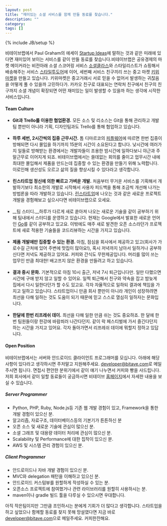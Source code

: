 ```yaml
---
layout: post
title: "재미있는 소셜 서비스를 함께 만들 동료를 찾습니다."
description: ""
category: 
tags: []
---
```

{% include JB/setup %}

비테이브랩에서 Paul Graham의 에세이 [Startup Ideas](http://paulgraham.com/startupideas.html)에 말하는 것과 같은 미래에 있다면 재미있어 보이는 서비스를 같이 만들 동료를 찾습니다.비테이브랩은 공유경제의 마켓 메이커라는 비전아래 소셜 스코어링 서비스 [소셜클라스](http://socialklass.co.kr)와 스타일리스트가 쇼핑해서 배송해주는 서비스 [스타일투도어](http://style2door.com)에 이어, 세번째 서비스 친구끼리 쓰는 중고 마켓 [키위마켓](http://kiwimarket.co.kr)을 만들고 있습니다. 키위마켓은 중고거래시 서로 믿을 수 없어서 발생하는 귀찮음을 어떻게 풀 수 있을까 고민하다가. 카카오 친구로 대표되는 연락처 친구에서 친구의 친구까지 소셜 개념이 확장되면 어떤 재미있는 일이 발생할 수 있을까 하는 생각에 시작한 서비스입니다.

#### Team Culture
- __Git과 Trello를 이용한 협업환경.__ 
모든 소스 및 리소스는 Git을 통해 관리하고 개발팀 뿐만이 아니라 기획, 디자인팀과도 Trello를 통해 협업하고 있습니다.<br><br>
- __하루 세번, 2시간씩의 집중 근무시간.__  톰 디마르코의
  [피플웨어](http://book.naver.com/bookdb/book_detail.nhn?bid=118190)에 따르면 한번 집중이 방해되면 다시 몰입을 하기까지 15분의 시간이 소요된다고 합니다. 낮시간에 여러가지 일들로 방해받는 환경에서는 개발자들이 조용한 밤시간에 일하다보니 야근과 주말근무로 이어지게 되죠. 비테이브랩에서는 쓸데없는 회의를 줄이고 업무시간 내에 최대한 몰입해서 제품을 만드는데 집중할 수 있는 환경을 만들기 위해 노력합니다. 이로인해 생산성도 오르고 삶의 질을 향상시킬 수 있다라고 생각합니다. <br><br>
- __린스타트업 정신에 의한 빠르고 가벼운 개발.__ 처음부터 무거운 서비스를
  기획해서 개발하기보다 최소한의 개발로 시작해서 사용자 피드백을 통해 조금씩 개선해 나가는 방법론을 따라 개발하고 있습니다. [린스타트업](http://book.naver.com/bookdb/book_detail.nhn?bid=7044697)에 나오는 것과 같은 새로운 프로젝트 개발을 경험해보고 싶으시다면 비테이브랩으로 오세요.  <br><br>
- __팀 스터디.__하루가 다르게 새로 쏟아져 나오는 새로운 기술을 같이 공부하기
  위해 팀내에서 스터디를 운영하고 있습니다. 현재는 Google에서 발표한 새로운 언어인 [Go](http://golang.org/)를 같이 공부하고 있고요. 이밖에도 매주 새로 발견한 오픈 소스라던가 프로젝트에 새로 적용한 기술들을 코드리뷰하는 시간을 가지고 있습니다. <br><br>
- __제품 개발에만 집중할 수 있는 환경.__ 아침, 점심을 회사에서 제공하고
  있고(회사가 가로수길 근처에 있어 주변에 맛집이 많아요!), 혹시 저녁까지 남아서 일하거나 공부하신다면 저녁도 제공하고 있어요. 커피와 간식도 무한제공입니다. 머리를 많이 쓰는 업무인 만큼 최대한! 배고프지 않은 환경을 만들려고 하고 있습니다.<br><br>
- __결과 중시 문화.__ 기본적으로 아침 10시 출근, 저녁 7시 퇴근입니다만. 일만
  다했으면 시간에 구애 받지 않고 일할 수 있어요. 일찍 퇴근해서 친구와 약속을 잡고 밤늦게 집에서 다시 일한다던가 할 수도 있고요. 각자 자율적으로 일하되 결과에 책임을 가지고 일하고 있습니다. 스타트업이니 만큼 회사 뿐만이 아니라 개인이 성장하려면 최선을 다해 일하는 것도 도움이 되기 때문에 믿고 스스로 열심히 일하자는 문화입니다. <br><br>
- __한달에 한번 리프레쉬 데이.__ 최선을 다해 일한 만큼 쉬는 것도 중요하죠. 한 달에 한번 팀원들이랑 한강에 바람쐬러 나간다던지. 같이 락 페스티벌에 가서 즐긴다던지 하는 시간을 가지고 있어요. 각자 돌아가면서 리프레쉬 데이에 뭐할지 정하고 있답니다.

#### Open Position
비테이브랩에서는 서버와 안드로이드 클라이언트 프로그래머를 모십니다. 아래에 해당사항이 있다라고 생각하시면 주저말고 지원해주세요. [developer@bitave.com](mailto:developer@bitave.com)로 메일 주시면 됩니다. 면접시 편안한 분위기에서 같이 얘기 나누면서 커피와 빵을 사드립니다. 저희 회사에서 같이 일할 동료들이 궁금하시면 비테이브 [홈페이지](http://bitave.com)에서 자세한 내용을 보실 수 있습니다. 
##### Server Programmer
- Python, PHP, Ruby, Node.js등 기존 웹 개발 경험이 있고, Framework을 통한 개발
  경험이 있으신 분.<br>
- 알고리즘, 자료구조, 데이터베이스등의 기본기가 튼튼하신 분<br>
- 오픈 소스 및 새로운 기술에 관심이 많으신 분.<br>
- 소셜 그래프 및 대용량 데이터 처리에 관심이 많으신 분.<br>
- Scalability 및 Performance에 대한 집착이 있으신 분.<br>
- AWS 및 시스템 관리 경험이 있으신 분. 

##### Client Programmer

- 안드로이드나 자바 개발 경험이 있으신 분.<br>
- MVC와 delegation 패턴을 이해하고 있으신 분.<br> 
- 안드로이드 커스텀뷰를 원할하게 작성하실 수 있는 분.<br>
- 오픈소스 프로젝트에 참여했거나 관련 라이브러리를 원할히 사용하시는 분.<br>
- maven이나 gradle 빌드 툴을 다루실 수 있으시면 우대합니다.<br>

아직 작은팀이지만 그만큼 조인하시는 분에게 기회가 더 많다고 생각합니다. 스타트업을 하고 싶었으나 함께할 동료를 찾지 못해 망설였다면 지금 바로 [developer@bitave.com](mailto:developer@bitave.com)으로 메일주세요. 커피한잔해요.
